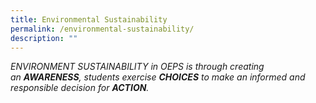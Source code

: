 ```yaml
---
title: Environmental Sustainability
permalink: /environmental-sustainability/
description: ""
---
```

<p><em>ENVIRONMENT SUSTAINABILITY in OEPS is through creating an&nbsp;<strong>AWARENESS</strong>, students exercise&nbsp;<strong>CHOICES</strong>&nbsp;to make an informed and responsible decision for&nbsp;<strong>ACTION</strong>.</p>